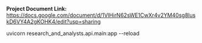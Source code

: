 **Project Document Link:** https://docs.google.com/document/d/1VlHirN62sWE1CwXr4v2YM40sg8luskD6VY4A2gKOHK4/edit?usp=sharing

uvicorn research_and_analysts.api.main:app --reload